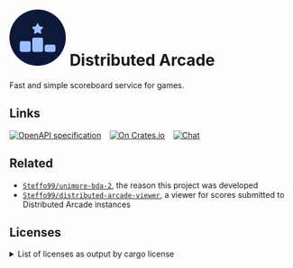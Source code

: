 # ![](icon.png) Distributed Arcade

Fast and simple scoreboard service for games.

## Links

[![OpenAPI specification](https://img.shields.io/swagger/valid/3.0?specUrl=https%3A%2F%2Fraw.githubusercontent.com%2FSteffo99%2Fdistributed-arcade%2Fmain%2Fdocs%2Fopenapi.yaml)](https://petstore.swagger.io/?url=https://raw.githubusercontent.com/Steffo99/distributed-arcade/main/docs/openapi.yaml)
 
[![On Crates.io](https://img.shields.io/crates/v/distributed_arcade)](https://crates.io/crates/distributed_arcade)
 
[![Chat](https://img.shields.io/matrix/distributed_arcade:ryg.one?server_fqdn=matrix.ryg.one)](https://matrix.to/#/#distributed_arcade:ryg.one)

## Related

- [`Steffo99/unimore-bda-2`](https://github.com/Steffo99/unimore-bda-2), the reason this project was developed
- [`Steffo99/distributed-arcade-viewer`](https://github.com/Steffo99/distributed-arcade-viewer), a viewer for scores submitted to Distributed Arcade instances

## Licenses

<details>
<summary>List of licenses as output by cargo license</summary>

- **`(MIT OR Apache-2.0) AND Unicode-DFS-2016`** (1): unicode-ident
- **`AGPL-3.0-or-later`** (1): distributed_arcade
- **`Apache-2.0`** (1): sync_wrapper
- **`Apache-2.0 OR Apache-2.0 WITH LLVM-exception OR MIT`** (1): wasi
- **`Apache-2.0 OR BSL-1.0`** (1): ryu
- **`Apache-2.0 OR MIT`** (81): ahash, arc-swap, async-trait, autocfg, bitflags, cfg-if, env_logger, fnv, form_urlencoded, futures, futures-channel, futures-core, futures-executor, futures-io, futures-macro, futures-sink, futures-task, futures-util, getrandom, hermit-abi, hermit-abi, http, httparse, httpdate, humantime, idna, itoa, lazy_static, libc, lock_api, log, mime, num_cpus, once_cell, parking_lot, parking_lot_core, percent-encoding, pin-project, pin-project-internal, pin-project-lite, pin-utils, ppv-lite86, pretty_env_logger, proc-macro2, quick-error, quote, r2d2, rand, rand_chacha, rand_core, regex, regex-syntax, rustversion, scheduled-thread-pool, scopeguard, serde, serde_derive, serde_json, serde_path_to_error, serde_urlencoded, signal-hook-registry, smallvec, socket2, syn, unicode-bidi, unicode-normalization, url, version_check, winapi, winapi-i686-pc-windows-gnu, winapi-x86_64-pc-windows-gnu, windows-sys, windows-sys, windows-targets, windows_aarch64_gnullvm, windows_aarch64_msvc, windows_i686_gnu, windows_i686_msvc, windows_x86_64_gnu, windows_x86_64_gnullvm, windows_x86_64_msvc
- **`Apache-2.0 OR MIT OR Zlib`** (2): tinyvec, tinyvec_macros
- **`BSD-3-Clause`** (2): redis, sha1_smol
- **`MIT`** (25): atty, axum, axum-core, bytes, combine, crc16, http-body, http-range-header, hyper, matchit, mio, redox_syscall, slab, tokio, tokio-macros, tokio-util, tower, tower-http, tower-http, tower-layer, tower-service, tracing, tracing-core, try-lock, want
- **`MIT OR Unlicense`** (4): aho-corasick, memchr, termcolor, winapi-util

</details>
